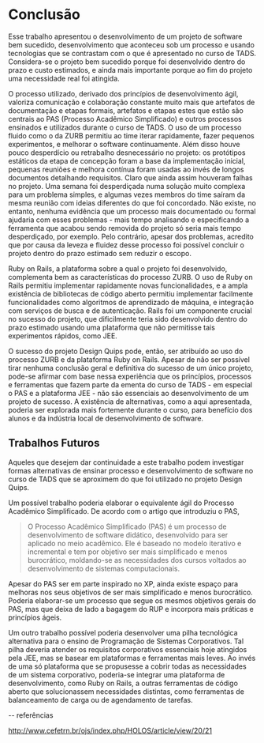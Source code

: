 # Conclusão

Esse trabalho apresentou o desenvolvimento de um projeto de software bem sucedido, desenvolvimento que aconteceu sob um processo e usando tecnologias que se contrastam com o que é apresentado no curso de TADS. Considera-se o projeto bem sucedido porque foi desenvolvido dentro do prazo e custo estimados, e ainda mais importante porque ao fim do projeto uma necessidade real foi atingida. 

O processo utilizado, derivado dos princípios de desenvolvimento ágil, valoriza comunicação e colaboração constante muito mais que artefatos de documentação e etapas formais, artefatos e etapas estes que estão são centrais ao PAS (Processo Acadêmico Simplificado) e outros processos ensinados e utilizados durante o curso de TADS. O uso de um processo fluido como o da ZURB permitiu ao time iterar rapidamente, fazer pequenos experimentos, e melhorar o software continuamente. Além disso houve pouco desperdício ou retrabalho desnecessário no projeto: os protótipos estáticos da etapa de concepção foram a base da implementação inicial, pequenas reuniões e melhora contínua foram usadas ao invés de longos documentos detalhando requisitos. Claro que ainda assim houveram falhas no projeto. Uma semana foi desperdiçada numa solução muito complexa para um problema simples, e algumas vezes membros do time saíram da mesma reunião com ideias diferentes do que foi concordado. Não existe, no entanto, nenhuma evidência que um processo mais documentado ou formal ajudaria com esses problemas - mais tempo analisando e especificando a ferramenta que acabou sendo removida do projeto só seria mais tempo desperdiçado, por exemplo. Pelo contrário, apesar dos problemas, acredito que por causa da leveza e fluidez desse processo foi possível concluir o projeto dentro do prazo estimado sem reduzir o escopo.

Ruby on Rails, a plataforma sobre a qual o projeto foi desenvolvido, complementa bem as características do processo ZURB. O uso de Ruby on Rails permitiu implementar rapidamente novas funcionalidades, e a ampla existência de bibliotecas de código aberto permitiu implementar facilmente funcionalidades como algoritmos de aprendizado de máquina, e integração com serviços de busca e de autenticação. Rails foi um componente crucial no sucesso do projeto, que dificilmente teria sido desenvolvido dentro do prazo estimado usando uma plataforma que não permitisse tais experimentos rápidos, como JEE. 

O sucesso do projeto Design Quips pode, então, ser atribuído ao uso do processo ZURB e da plataforma Ruby on Rails. Apesar de não ser possível tirar nenhuma conclusão geral e definitiva do sucesso de um único projeto, pode-se afirmar com base nessa experiência que os princípios, processos e ferramentas que fazem parte da ementa do curso de TADS - em especial o PAS e a plataforma JEE - não são essenciais ao desenvolvimento de um projeto de sucesso. A existência de alternativas, como a aqui apresentada, poderia ser explorada mais fortemente durante o curso, para benefício dos alunos e da indústria local de desenvolvimento de software.

## Trabalhos Futuros

Aqueles que desejem dar continuidade a este trabalho podem investigar formas alternativas de ensinar processo e desenvolvimento de software no curso de TADS que se aproximem do que foi utilizado no projeto Design Quips.

Um possível trabalho poderia elaborar o equivalente ágil do Processo Acadêmico Simplificado. De acordo com o artigo que introduziu o PAS, 

> O Processo Acadêmico Simplificado (PAS) é um processo de desenvolvimento de software didático, desenvolvido para ser aplicado no meio acadêmico. Ele é baseado no modelo iterativo e incremental e tem por objetivo ser mais simplificado e menos burocrático, moldando-se as necessidades dos cursos voltados ao desenvolvimento de sistemas computacionais.

Apesar do PAS ser em parte inspirado no XP, ainda existe espaço para melhoras nos seus objetivos de ser mais simplificado e menos burocrático. Poderia elaborar-se um processo que segue os mesmos objetivos gerais do PAS, mas que deixa de lado a bagagem do RUP e incorpora mais práticas e princípios ágeis.

Um outro trabalho possível poderia desenvolver uma pilha tecnológica alternativa para o ensino de Programação de Sistemas Corporativos. Tal pilha deveria atender os requisitos corporativos essenciais hoje atingidos pela JEE, mas se basear em plataformas e ferramentas mais leves. Ao invés de uma só plataforma que se propusesse a cobrir todas as necessidades de um sistema corporativo, poderia-se integrar uma plataforma de desenvolvimento, como Ruby on Rails, a outras ferramentas de código aberto que solucionassem necessidades distintas, como ferramentas de balanceamento de carga ou de agendamento de tarefas.

-- referências

http://www.cefetrn.br/ojs/index.php/HOLOS/article/view/20/21